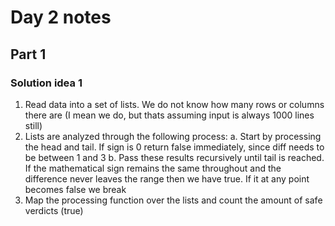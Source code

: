 # Day 2 notes
## Part 1
### Solution idea 1
1. Read data into a set of lists. We do not know how many rows or columns there are (I mean we do, but thats assuming input is always 1000 lines still)
2. Lists are analyzed through the following process:
    a. Start by processing the head and tail. If sign is 0 return false immediately, since diff needs to be between 1 and 3
    b. Pass these results recursively until tail is reached. If the mathematical sign remains the same throughout and the difference never leaves the range then we have true. If it at any point becomes false we break
3. Map the processing function over the lists and count the amount of safe verdicts (true)
